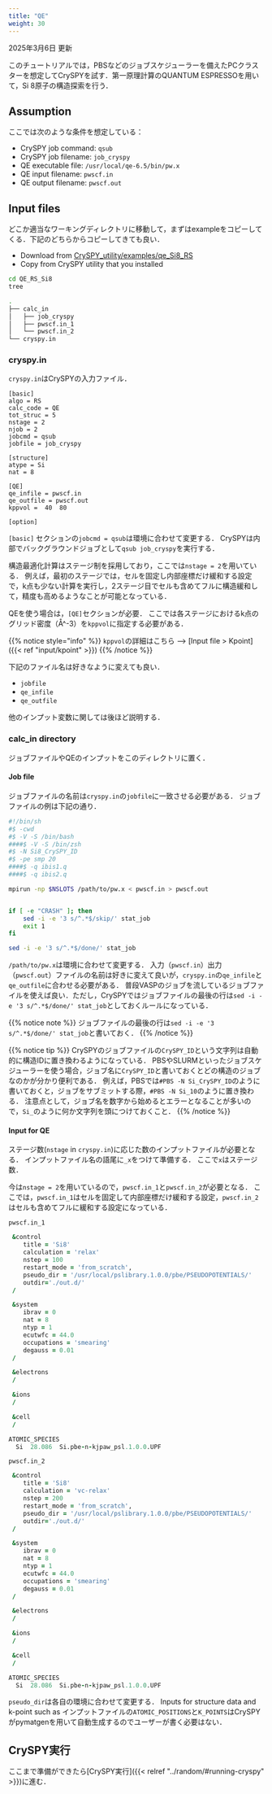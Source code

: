 ```yaml
---
title: "QE"
weight: 30
---
```


2025年3月6日 更新

このチュートリアルでは，PBSなどのジョブスケジューラーを備えたPCクラスターを想定してCrySPYを試す．第一原理計算のQUANTUM ESPRESSOを用いて，Si 8原子の構造探索を行う．

## Assumption

ここでは次のような条件を想定している：

- CrySPY job command: `qsub`
- CrySPY job filename: `job_cryspy`
- QE executable file: `/usr/local/qe-6.5/bin/pw.x`
- QE input filename: `pwscf.in`
- QE output filename: `pwscf.out`


## Input files
どこか適当なワーキングディレクトリに移動して，まずはexampleをコピーしてくる．下記のどちらからコピーしてきても良い．

- Download from [CrySPY_utility/examples/qe_Si8_RS](https://github.com/Tomoki-YAMASHITA/CrySPY_utility/tree/master/examples/qe_Si8_RS)
- Copy from CrySPY utility that you installed



``` zsh
cd QE_RS_Si8
tree
```

``` zsh
.
├── calc_in
│   ├── job_cryspy
│   ├── pwscf.in_1
│   └── pwscf.in_2
└── cryspy.in
```


### cryspy.in
`cryspy.in`はCrySPYの入力ファイル．

```
[basic]
algo = RS
calc_code = QE
tot_struc = 5
nstage = 2
njob = 2
jobcmd = qsub
jobfile = job_cryspy

[structure]
atype = Si
nat = 8

[QE]
qe_infile = pwscf.in
qe_outfile = pwscf.out
kppvol =  40  80

[option]
```

`[basic]` セクションの`jobcmd = qsub`は環境に合わせて変更する．
CrySPYは内部でバックグラウンドジョブとして`qsub job_cryspy`を実行する．

構造最適化計算はステージ制を採用しており，ここでは`nstage = 2`を用いている．
例えば，最初のステージでは，セルを固定し内部座標だけ緩和する設定で，k点も少ない計算を実行し，2ステージ目でセルも含めてフルに構造緩和して，精度も高めるようなことが可能となっている．

QEを使う場合は，`[QE]`セクションが必要．
ここでは各ステージにおけるk点のグリッド密度（Å^-3）を`kppvol`に指定する必要がある．


{{% notice style="info" %}}
`kppvol`の詳細はこちら --> [Input file > Kpoint]({{< ref "input/kpoint" >}})
{{% /notice %}}

下記のファイル名は好きなように変えても良い．

- `jobfile`
- `qe_infile`
- `qe_outfile`

他のインプット変数に関しては後ほど説明する．



### calc_in directory

ジョブファイルやQEのインプットをこのディレクトリに置く．

#### Job file

ジョブファイルの名前は`cryspy.in`の`jobfile`に一致させる必要がある．
ジョブファイルの例は下記の通り．


``` zsh
#!/bin/sh
#$ -cwd
#$ -V -S /bin/bash
####$ -V -S /bin/zsh
#$ -N Si8_CrySPY_ID
#$ -pe smp 20
####$ -q ibis1.q
####$ -q ibis2.q

mpirun -np $NSLOTS /path/to/pw.x < pwscf.in > pwscf.out


if [ -e "CRASH" ]; then
    sed -i -e '3 s/^.*$/skip/' stat_job
    exit 1
fi

sed -i -e '3 s/^.*$/done/' stat_job
```

`/path/to/pw.x`は環境に合わせて変更する．
入力（`pwscf.in`）出力（`pwscf.out`）ファイルの名前は好きに変えて良いが，`cryspy.in`の`qe_infile`と`qe_outfile`に合わせる必要がある．
普段VASPのジョブを流しているジョブファイルを使えば良い．ただし，CrySPYではジョブファイルの最後の行は`sed -i -e '3 s/^.*$/done/' stat_job`としておくルールになっている．

{{% notice note %}}
ジョブファイルの最後の行は`sed -i -e '3 s/^.*$/done/' stat_job`と書いておく．
{{% /notice %}}

{{% notice tip %}}
CrySPYのジョブファイルの`CrySPY_ID`という文字列は自動的に構造IDに置き換わるようになっている．
PBSやSLURMといったジョブスケジューラーを使う場合，ジョブ名に`CrySPY_ID`と書いておくとどの構造のジョブなのかが分かり便利である．
例えば，PBSでは`#PBS -N Si_CrySPY_ID`のように書いておくと，ジョブをサブミットする際，`#PBS -N Si_10`のように置き換わる．
注意点として，ジョブ名を数字から始めるとエラーとなることが多いので，`Si_`のように何か文字列を頭につけておくこと．
{{% /notice %}}



#### Input for QE

ステージ数(`nstage` in `cryspy.in`)に応じた数のインプットファイルが必要となる．
インプットファイル名の語尾に`_x`をつけて準備する．
ここで`x`はステージ数．

今は`nstage = 2`を用いているので，`pwscf.in_1`と`pwscf.in_2`が必要となる．
ここでは，`pwscf.in_1`はセルを固定して内部座標だけ緩和する設定，`pwscf.in_2`はセルも含めてフルに緩和する設定になっている．

`pwscf.in_1`

``` fortran
 &control
    title = 'Si8'
    calculation = 'relax'
    nstep = 100
    restart_mode = 'from_scratch',
    pseudo_dir = '/usr/local/pslibrary.1.0.0/pbe/PSEUDOPOTENTIALS/'
    outdir='./out.d/'
 /

 &system
    ibrav = 0
    nat = 8
    ntyp = 1
    ecutwfc = 44.0
    occupations = 'smearing'
    degauss = 0.01
 /

 &electrons
 /

 &ions
 /

 &cell
 /

ATOMIC_SPECIES
  Si  28.086  Si.pbe-n-kjpaw_psl.1.0.0.UPF
```


`pwscf.in_2`
``` fortran
 &control
    title = 'Si8'
    calculation = 'vc-relax'
    nstep = 200
    restart_mode = 'from_scratch',
    pseudo_dir = '/usr/local/pslibrary.1.0.0/pbe/PSEUDOPOTENTIALS/'
    outdir='./out.d/'
 /

 &system
    ibrav = 0
    nat = 8
    ntyp = 1
    ecutwfc = 44.0
    occupations = 'smearing'
    degauss = 0.01
 /

 &electrons
 /

 &ions
 /

 &cell
 /

ATOMIC_SPECIES
  Si  28.086  Si.pbe-n-kjpaw_psl.1.0.0.UPF
```


`pseudo_dir`は各自の環境に合わせて変更する．
Inputs for structure data and k-point such as インプットファイルの`ATOMIC_POSITIONS`と`K_POINTS`はCrySPYがpymatgenを用いて自動生成するのでユーザーが書く必要はない．


## CrySPY実行

ここまで準備ができたら[CrySPY実行]({{< relref "../random/#running-cryspy" >}})に進む．

